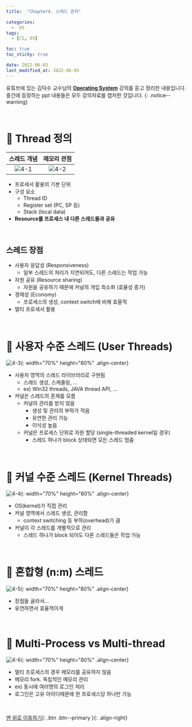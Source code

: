 ```yaml
---
title:  "Chapter4. 스레드 관리" 

categories:
  -  OS
tags:
  - [CS, OS]

toc: true
toc_sticky: true

date: 2022-06-03
last_modified_at: 2022-06-03
---
```


유튜브에 있는 김덕수 교수님의 **[Operating System](https://www.youtube.com/watch?v=EdTtGv9w2sA&list=PLBrGAFAIyf5rby7QylRc6JxU5lzQ9c4tN)** 강의를 듣고 정리한 내용입니다.<br>
중간에 등장하는 ppt 내용들은 모두 강의자료를 캡처한 것입니다.
{: .notice--warning}

<br>

# 🔧 Thread 정의

| 스레드 개념 | 메모리 관점 |
|:-:|:-:|
| ![4-1](https://user-images.githubusercontent.com/96368476/171704109-d3171a13-517c-46d9-b208-725f91d3d836.png) | ![4-2](https://user-images.githubusercontent.com/96368476/171704117-c4029939-8b6f-453d-a255-b8a5b95d118c.png) |

- 프로세서 활용의 기본 단위
- 구성 요소
  - Thread ID
  - Register set (PC, SP 등)
  - Stack (local data)
- **Resource를 프로세스 내 다른 스레드들과 공유**


<br>

## 스레드 장점

- 사용자 응답성 (Responsiveness)
  - 일부 스레드의 처리가 지연되어도, 다른 스레드는 작업 가능
- 자원 공유 (Resource sharing)
  - 자원을 공유하기 때문에 커널의 개입 최소화 (효율성 증가)
- 경제성 (Economy)
  - 프로세스의 생성, context switch에 비해 효울적
- 멀티 프로세서 활용



<br>


# 🔧 사용자 수준 스레드 (User Threads)

![4-3](https://user-images.githubusercontent.com/96368476/171704120-670cb312-2a67-4525-939e-433fa207a45c.png){: width="70%" height="80%" .align-center}

- 사용자 영역의 스레드 라이브러리로 구현됨
  - 스레드 생성, 스케줄링, ...
  - ex) Win32 threads, JAVA thread API, ...
- 커널은 스레드의 존재를 모름
  - 커널의 관리를 받지 않음
    - 생성 및 관리의 부하가 적음
    - 유연한 관리 가능
    - 이식성 높음
  - 커널은 프로세스 단위로 자원 할당 (single-threaded kernel일 경우)
    - 스레드 하나가 block 상태되면 모든 스레드 멈춤


<br>


# 🔧 커널 수준 스레드 (Kernel Threads)

![4-4](https://user-images.githubusercontent.com/96368476/171704125-f705cc70-6181-4f58-a6d0-17e2c352d52b.png){: width="70%" height="80%" .align-center}

- OS(kernel)가 직접 관리
- 커널 영역에서 스레드 생성, 관리함
  - context switching 등 부하(overhead)가 큼
- 커널이 각 스레드를 개별적으로 관리
  - 스레드 하나가 block 되어도 다른 스레드들은 작업 가능



<br>



# 🔧 혼합형 (n:m) 스레드

![4-5](https://user-images.githubusercontent.com/96368476/171704126-489492fd-6c8f-4dcb-b648-4dc6f44d0426.png){: width="70%" height="80%" .align-center}

- 장점들 골라서...
- 유연하면서 효율적이게


<br>




# 🔧 Multi-Process vs Multi-thread

![4-6](https://user-images.githubusercontent.com/96368476/171704128-0516bed0-54bd-4237-b6d3-7060949236a3.jpg){: width="70%" height="80%" .align-center}

- 멀티 프로세스의 경우 메모리를 공유하지 않음
- 메모리 fork. 독립적인 메모리 관리
- ex) 동시에 여러명의 로그인 처리
- 로그인은 고유 아이디때문에 한 프로세스당 하나만 가능





<br>

[맨 위로 이동하기](#){: .btn .btn--primary }{: .align-right}